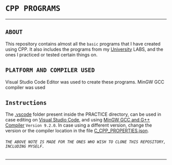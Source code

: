 # `CPP PROGRAMS`

---

##

## `ABOUT`

This repository contains almost all the `basic` programs that I have created using CPP. It also includes the programs from my [University](https://kiit.ac.in/) LABS, and the ones I practiced or tested certain things on.

##

## `PLATFORM AND COMPILER USED`

Visual Studio Code Editor was used to create these programs.
MinGW GCC compiler was used

##

## `Instructions`

The [.vscode](PRACTICE/.vscode/) folder present inside the PRACTICE directory, can be used in case editing on [Visual Studio Code](https://code.visualstudio.com/download), and using [MinGW GCC and G++ Compiler](http://mingw-w64.org/doku.php/download) `Version 9.2.0`. In case using a different version, change the version or the compiler location in the file [C_CPP_PROPERTIES.json](PRACTICE/.vscode/c_cpp_properties.json).

###### `THE ABOVE NOTE IS MADE FOR THE ONES WHO WISH TO CLONE THIS REPOSITORY, INCLUDING MYSELF.`

---
